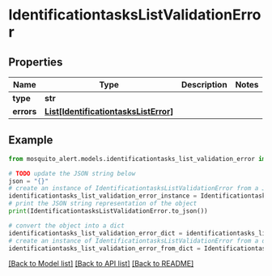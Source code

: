 # IdentificationtasksListValidationError


## Properties

Name | Type | Description | Notes
------------ | ------------- | ------------- | -------------
**type** | **str** |  | 
**errors** | [**List[IdentificationtasksListError]**](IdentificationtasksListError.md) |  | 

## Example

```python
from mosquito_alert.models.identificationtasks_list_validation_error import IdentificationtasksListValidationError

# TODO update the JSON string below
json = "{}"
# create an instance of IdentificationtasksListValidationError from a JSON string
identificationtasks_list_validation_error_instance = IdentificationtasksListValidationError.from_json(json)
# print the JSON string representation of the object
print(IdentificationtasksListValidationError.to_json())

# convert the object into a dict
identificationtasks_list_validation_error_dict = identificationtasks_list_validation_error_instance.to_dict()
# create an instance of IdentificationtasksListValidationError from a dict
identificationtasks_list_validation_error_from_dict = IdentificationtasksListValidationError.from_dict(identificationtasks_list_validation_error_dict)
```
[[Back to Model list]](../README.md#documentation-for-models) [[Back to API list]](../README.md#documentation-for-api-endpoints) [[Back to README]](../README.md)


